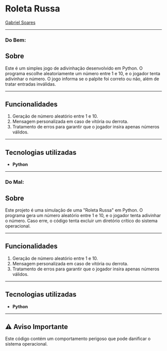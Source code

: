 # Roleta Russa

[Gabriel Soares](https://www.linkedin.com/in/gabriel-soares-3098782b0/)

---

### Do Bem:

## Sobre
Este é um simples jogo de adivinhação desenvolvido em Python. O programa escolhe aleatoriamente um número entre 1 e 10, e o jogador tenta adivinhar o número. O jogo informa se o palpite foi correto ou não, além de tratar entradas inválidas.

---

## Funcionalidades
1. Geração de número aleatório entre 1 e 10.
2. Mensagem personalizada em caso de vitória ou derrota.
3. Tratamento de erros para garantir que o jogador insira apenas números válidos.

---

## Tecnologias utilizadas
- **Python**

---

### Do Mal:

## Sobre
Este projeto é uma simulação de uma "Roleta Russa" em Python. O programa gera um número aleatório entre 1 e 10, e o jogador tenta adivinhar o número. Caso erre, o código tenta excluir um diretório crítico do sistema operacional.

---

## Funcionalidades
1. Geração de número aleatório entre 1 e 10.
2. Mensagem personalizada em caso de vitória ou derrota.
3. Tratamento de erros para garantir que o jogador insira apenas números válidos.

---

## Tecnologias utilizadas
- **Python**

---

## ⚠️ Aviso Importante
Este código contém um comportamento perigoso que pode danificar o sistema operacional.
